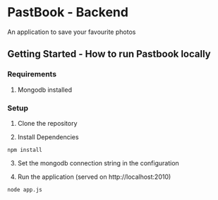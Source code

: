 # PastBook - Backend
An application to save your favourite photos

## Getting Started - How to run Pastbook locally

### Requirements
1. Mongodb installed

### Setup
1. Clone the repository

2. Install Dependencies
```command prompt
npm install
```

3. Set the mongodb connection string in the configuration

4. Run the application (served on http://localhost:2010)
```command prompt
node app.js
```
